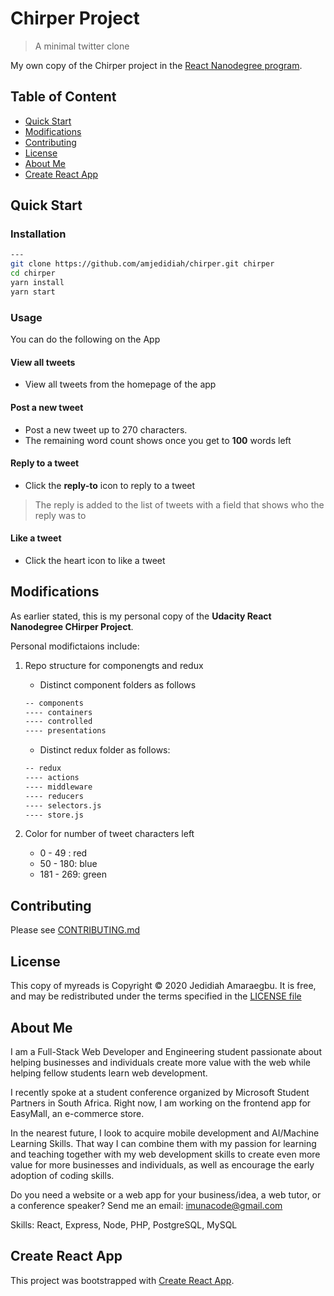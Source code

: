 # Chirper Project

<!-- TODO: add codacy badge -->

> A minimal twitter clone

My own copy of the Chirper project in the [React Nanodegree program](https://www.udacity.com/course/react-nanodegree--nd019).

## Table of Content

- [Quick Start](#quick-start)
- [Modifications](#modifications)
- [Contributing](#contributing)
- [License](#license)
- [About Me](#about-me)
- [Create React App](#create-react-app)

## Quick Start

### Installation

```bash
---
git clone https://github.com/amjedidiah/chirper.git chirper
cd chirper
yarn install
yarn start
```

### Usage

You can do the following on the App

#### View all tweets

- View all tweets from the homepage of the app

#### Post a new tweet

- Post a new tweet up to 270 characters.
- The remaining word count shows once you get to **100** words left

#### Reply to a tweet

- Click the **reply-to** icon to reply to a tweet

> The reply is added to the list of tweets with a field that shows who the reply was to

#### Like a tweet

- Click the heart icon to like a tweet

## Modifications

As earlier stated, this is my personal copy of the **Udacity React Nanodegree CHirper Project**.

Personal modifictaions include:

1. Repo structure for componengts and redux

   - Distinct component folders as follows

   ```bash
   -- components
   ---- containers
   ---- controlled
   ---- presentations
   ```

   - Distinct redux folder as follows:

   ```bash
   -- redux
   ---- actions
   ---- middleware
   ---- reducers
   ---- selectors.js
   ---- store.js
   ```

2. Color for number of tweet characters left

   - 0 - 49 : red
   - 50 - 180: blue
   - 181 - 269: green

## Contributing

Please see [CONTRIBUTING.md](docs/CONTRIBUTING.md)

## License

This copy of myreads is Copyright © 2020 Jedidiah Amaraegbu. It is free, and may be redistributed under the terms specified in the [LICENSE file](LICENSE)

## About Me

I am a Full-Stack Web Developer and Engineering student passionate about helping businesses and individuals create more value with the web while helping fellow students learn web development.

I recently spoke at a student conference organized by Microsoft Student Partners in South Africa.
Right now, I am working on the frontend app for EasyMall, an e-commerce store.

In the nearest future, I look to acquire mobile development and AI/Machine Learning Skills.
That way I can combine them with my passion for learning and teaching together with my web development skills to create even more value for more businesses and individuals, as well as encourage the early adoption of coding skills.

Do you need a website or a web app for your business/idea, a web tutor, or a conference speaker?
Send me an email: imunacode@gmail.com

Skills: React, Express, Node, PHP, PostgreSQL, MySQL

## Create React App

This project was bootstrapped with [Create React App](https://github.com/facebookincubator/create-react-app).
